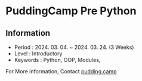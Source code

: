 # PuddingCamp Pre Python

## Information

- Period : 2024. 03. 04. ~ 2024. 03. 24. (3 Weeks)
- Level : Introductory
- Keywords : Python, OOP, Modules,

For More information, Contact [pudding.camp](https://pudding.camp/)
